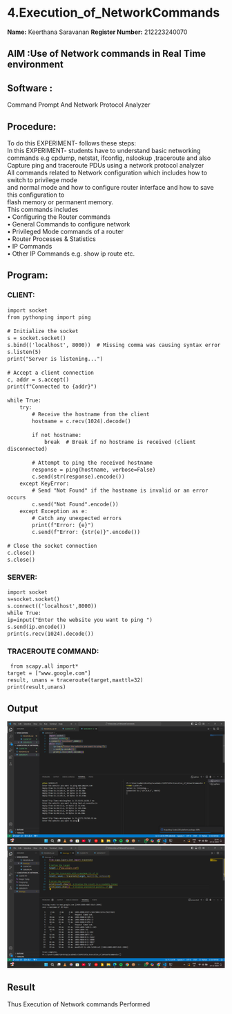 # 4.Execution_of_NetworkCommands
**Name:** Keerthana Saravanan
**Register Number:** 212223240070
## AIM :Use of Network commands in Real Time environment
## Software : 
Command Prompt And Network Protocol Analyzer
## Procedure: 
To do this EXPERIMENT- follows these steps:
<BR>
In this EXPERIMENT- students have to understand basic networking commands e.g cpdump, netstat, ifconfig, nslookup ,traceroute and also Capture ping and traceroute PDUs using a network protocol analyzer 
<BR>
All commands related to Network configuration which includes how to switch to privilege mode
<BR>
and normal mode and how to configure router interface and how to save this configuration to
<BR>
flash memory or permanent memory.
<BR>
This commands includes
<BR>
• Configuring the Router commands
<BR>
• General Commands to configure network
<BR>
• Privileged Mode commands of a router 
<BR>
• Router Processes & Statistics
<BR>
• IP Commands
<BR>
• Other IP Commands e.g. show ip route etc.
<BR>
## Program:
### CLIENT:
```
import socket
from pythonping import ping

# Initialize the socket
s = socket.socket()
s.bind(('localhost', 8000))  # Missing comma was causing syntax error
s.listen(5)
print("Server is listening...")

# Accept a client connection
c, addr = s.accept()
print(f"Connected to {addr}")

while True:
    try:
        # Receive the hostname from the client
        hostname = c.recv(1024).decode()

        if not hostname:
            break  # Break if no hostname is received (client disconnected)

        # Attempt to ping the received hostname
        response = ping(hostname, verbose=False)
        c.send(str(response).encode())
    except KeyError:
        # Send "Not Found" if the hostname is invalid or an error occurs
        c.send("Not Found".encode())
    except Exception as e:
        # Catch any unexpected errors
        print(f"Error: {e}")
        c.send(f"Error: {str(e)}".encode())

# Close the socket connection
c.close()
s.close()

```

### SERVER:
```
import socket 
s=socket.socket() 
s.connect(('localhost',8000)) 
while True: 
ip=input("Enter the website you want to ping ") 
s.send(ip.encode()) 
print(s.recv(1024).decode())
```
### TRACEROUTE COMMAND:
```
 from scapy.all import*     
target = ["www.google.com"]     
result, unans = traceroute(target,maxttl=32) 
print(result,unans)
```
## Output
![alt text](image.png)
![alt text](image-2.png)
## Result
Thus Execution of Network commands Performed 
